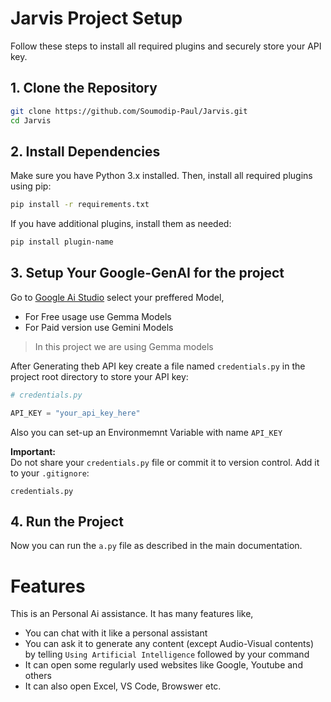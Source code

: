 # Jarvis Project Setup

Follow these steps to install all required plugins and securely store your API key.

## 1. Clone the Repository

```bash
git clone https://github.com/Soumodip-Paul/Jarvis.git
cd Jarvis
```

## 2. Install Dependencies

Make sure you have Python 3.x installed. Then, install all required plugins using pip:

```bash
pip install -r requirements.txt
```

If you have additional plugins, install them as needed:

```bash
pip install plugin-name
```

## 3. Setup Your Google-GenAI for the project

Go to [Google Ai Studio](https://aistudio.google.com/) select your preffered Model, 
- For Free usage use Gemma Models
- For Paid version use Gemini Models

>In this project we are using Gemma models

After Generating theb API key create a file named `credentials.py` in the project root directory to store your API key:

```python
# credentials.py

API_KEY = "your_api_key_here"
```

Also you can set-up an Environmemnt Variable with name ```API_KEY```

**Important:**  
Do not share your `credentials.py` file or commit it to version control. Add it to your `.gitignore`:

```
credentials.py
```

## 4. Run the Project

Now you can run the `a.py` file as described in the main documentation.


# Features
This is an Personal Ai assistance. It has many features like,
* You can chat with it like a personal assistant
* You can ask it to generate any content (except Audio-Visual contents) by telling `Using Artificial Intelligence` followed by your command
* It can open some regularly used websites like Google, Youtube and others 
* It can also open Excel, VS Code, Browswer etc. 
